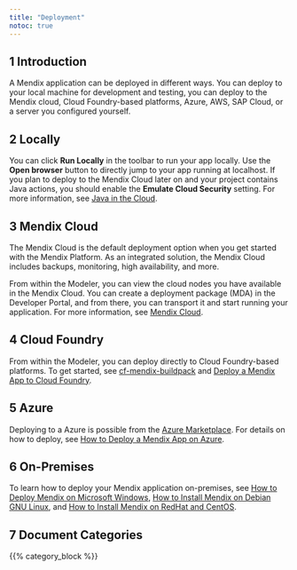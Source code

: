 ```yaml
---
title: "Deployment"
notoc: true
---
```


## 1 Introduction

A Mendix application can be deployed in different ways. You can deploy to your local machine for development and testing, you can deploy to the Mendix cloud, Cloud Foundry-based platforms, Azure, AWS, SAP Cloud, or a server you configured yourself.

## 2 Locally

You can click **Run Locally** in the toolbar to run your app locally. Use the **Open browser** button to directly jump to your app running at localhost. If you plan to deploy to the Mendix Cloud later on and your project contains Java actions, you should enable the **Emulate Cloud Security** setting. For more information, see [Java in the Cloud](/developerportal/deploy/java-in-the-cloud).

## 3 Mendix Cloud

The Mendix Cloud is the default deployment option when you get started with the Mendix Platform. As an integrated solution, the Mendix Cloud includes backups, monitoring, high availability, and more.

From within the Modeler, you can view the cloud nodes you have available in the Mendix Cloud. You can create a deployment package (MDA) in the Developer Portal, and from there, you can transport it and start running your application. For more information, see [Mendix Cloud](/deployment/mendixcloud/).

## 4 Cloud Foundry

From within the Modeler, you can deploy directly to Cloud Foundry-based platforms. To get started, see [cf-mendix-buildpack](https://github.com/mendix/cf-mendix-buildpack) and [Deploy a Mendix App to Cloud Foundry](/developerportal/deploy/cloud-foundry-deploy).

## 5 Azure

Deploying to a Azure is possible from the [Azure Marketplace](https://azure.microsoft.com/en-us/marketplace/partners/mendix/mendix-pro/). For details on how to deploy, see [How to Deploy a Mendix App on Azure](/developerportal/deploy/azure-deploy).

## 6 On-Premises

To learn how to deploy your Mendix application on-premises, see [How to Deploy Mendix on Microsoft Windows](/deployment/on-premises/deploy-mendix-on-microsoft-windows), [How to Install Mendix on Debian GNU Linux](/deployment/on-premises/installing-mendix-on-debian-gnu-linux), and [How to Install Mendix on RedHat and CentOS](/deployment/on-premises/installing-mendix-on-redhat-and-centos).

## 7 Document Categories

{{% category_block %}}
